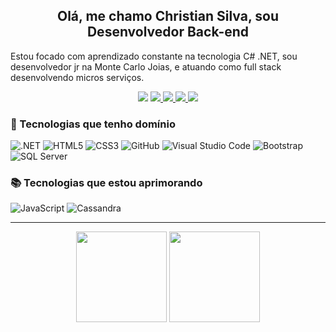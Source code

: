 <div align="center">
  <!--<img src="assets/img/rodney-sostras-logo-cursiva.png" width="600rem" />-->
  
  <h2>Olá, me chamo Christian Silva, sou Desenvolvedor Back-end</h2>
</div>

Estou focado com aprendizado constante na tecnologia C# .NET,
sou desenvolvedor jr na Monte Carlo Joias,
e atuando como full stack desenvolvendo micros serviços.



<p align = "center">
    <img src="https://komarev.com/ghpvc/?username=Chris7ianp&style=for-the-badge" />
    <a href="https://Chris7ianp.me">
      <img src="https://img.shields.io/badge/%F0%9F%8C%90%20Chris7ianp.me-191919?style=for-the-badge" />
    </a>
    <a href="https://github.com/Chris7ianp">
      <img src="https://img.shields.io/badge/Chris7ianp-000000?style=for-the-badge&logo=GitHub&logoColor=white" />
    </a>
    <a href="https://linkedin.com/in/christian-1996-paulo">
      <img src="https://img.shields.io/badge/christian-1996-paulo?style=for-the-badge&logo=linkedin&logoColor=white"/>
    </a>
    <a href="mailto:christian.paulo.rj@gmail.com">
      <img src="https://img.shields.io/badge/-christian.paulo.rj@gmail.com-D14836?style=for-the-badge&logo=Gmail&logoColor=white" />
    </a>
</p>

### 🤩 Tecnologias que tenho domínio

![.NET](https://img.shields.io/badge/.NET-512BD4?style=for-the-badge&logo=dotnet&logoColor=white)
![HTML5](https://img.shields.io/badge/html5-%23E34F26.svg?style=for-the-badge&logo=html5&logoColor=white)
![CSS3](https://img.shields.io/badge/css3-%231572B6.svg?style=for-the-badge&logo=css3&logoColor=white)
![GitHub](https://img.shields.io/badge/github-%23121011.svg?style=for-the-badge&logo=github&logoColor=white)
![Visual Studio Code](https://img.shields.io/badge/Visual%20Studio%20Code-0078d7.svg?style=for-the-badge&logo=visual-studio-code&logoColor=white)
![Bootstrap](https://img.shields.io/badge/Bootstrap-563D7C?style=for-the-badge&logo=bootstrap&logoColor=white)
![SQL Server](https://img.shields.io/badge/Microsoft_SQL_Server-CC2927?style=for-the-badge&logo=microsoft-sql-server&logoColor=white)


### 📚 Tecnologias que estou aprimorando

![JavaScript](https://img.shields.io/badge/javascript-%23323330.svg?style=for-the-badge&logo=javascript&logoColor=%23F7DF1E)
![Cassandra](https://img.shields.io/badge/Cassandra-1287B1?style=for-the-badge&logo=apache%20cassandra&logoColor=white)


---

<p align="center">
  <img height="145em" src="https://github-readme-stats.vercel.app/api/top-langs/?username=Chris7ianp&layout=compact&langs_count=5&cache_seconds=86400&theme=vue" />
  <img height="145em" src="http://github-profile-summary-cards.vercel.app/api/cards/profile-details?username=Chris7ianp&theme=vue"/>
</p>

<!-- <img height="170em" src="https://github-readme-stats.vercel.app/api/wakatime?username=Chris7ianp" /> -->
<!-- ![visitors](https://visitor-badge.glitch.me/badge?page_id=Chris7ianp.Chris7ianp) -->
<!-- ![](https://github-readme-stats-eight-theta.vercel.app/api?username=Chris7ianp&show_icons=true&theme=algolia&include_all_commits=true&count_private=true) -->
<!-- ![](https://github-readme-stats.vercel.app/api/top-langs/?username=Chris7ianp&layout=compact&langs_count=5&cache_seconds=86400&theme=github_dark) -->
<!-- ![](http://github-profile-summary-cards.vercel.app/api/cards/most-commit-language?username=Chris7ianp&theme=github_dark) -->
